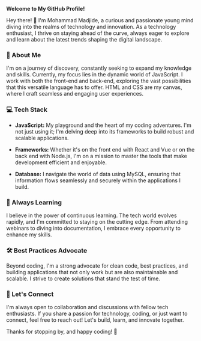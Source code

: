 **Welcome to My GitHub Profile!**

Hey there! 👋 I'm Mohammad Madjide, a curious and passionate young mind diving into the realms of technology and innovation. As a technology enthusiast, I thrive on staying ahead of the curve, always eager to explore and learn about the latest trends shaping the digital landscape.

### 🚀 About Me

I'm on a journey of discovery, constantly seeking to expand my knowledge and skills. Currently, my focus lies in the dynamic world of JavaScript. I work with both the front-end and back-end, exploring the vast possibilities that this versatile language has to offer. HTML and CSS are my canvas, where I craft seamless and engaging user experiences.

### 💻 Tech Stack

- **JavaScript:** My playground and the heart of my coding adventures. I'm not just using it; I'm delving deep into its frameworks to build robust and scalable applications.

- **Frameworks:** Whether it's on the front end with React and Vue or on the back end with Node.js, I'm on a mission to master the tools that make development efficient and enjoyable.

- **Database:** I navigate the world of data using MySQL, ensuring that information flows seamlessly and securely within the applications I build.

### 🌱 Always Learning

I believe in the power of continuous learning. The tech world evolves rapidly, and I'm committed to staying on the cutting edge. From attending webinars to diving into documentation, I embrace every opportunity to enhance my skills.

### 🛠️ Best Practices Advocate

Beyond coding, I'm a strong advocate for clean code, best practices, and building applications that not only work but are also maintainable and scalable. I strive to create solutions that stand the test of time.

### 🤝 Let's Connect

I'm always open to collaboration and discussions with fellow tech enthusiasts. If you share a passion for technology, coding, or just want to connect, feel free to reach out! Let's build, learn, and innovate together.

Thanks for stopping by, and happy coding! 🚀

<!---
mohammadfaizalabdul/mohammadfaizalabdul is a ✨ special ✨ repository because its `README.md` (this file) appears on your GitHub profile.
You can click the Preview link to take a look at your changes.
--->
